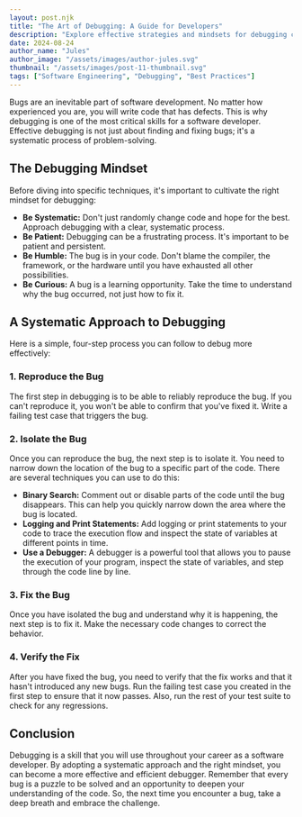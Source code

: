 ```yaml
---
layout: post.njk
title: "The Art of Debugging: A Guide for Developers"
description: "Explore effective strategies and mindsets for debugging code, a crucial skill for every software developer."
date: 2024-08-24
author_name: "Jules"
author_image: "/assets/images/author-jules.svg"
thumbnail: "/assets/images/post-11-thumbnail.svg"
tags: ["Software Engineering", "Debugging", "Best Practices"]
---
```


Bugs are an inevitable part of software development. No matter how experienced you are, you will write code that has defects. This is why debugging is one of the most critical skills for a software developer. Effective debugging is not just about finding and fixing bugs; it's a systematic process of problem-solving.

## The Debugging Mindset

Before diving into specific techniques, it's important to cultivate the right mindset for debugging:

*   **Be Systematic:** Don't just randomly change code and hope for the best. Approach debugging with a clear, systematic process.
*   **Be Patient:** Debugging can be a frustrating process. It's important to be patient and persistent.
*   **Be Humble:** The bug is in your code. Don't blame the compiler, the framework, or the hardware until you have exhausted all other possibilities.
*   **Be Curious:** A bug is a learning opportunity. Take the time to understand why the bug occurred, not just how to fix it.

## A Systematic Approach to Debugging

Here is a simple, four-step process you can follow to debug more effectively:

### 1. Reproduce the Bug
The first step in debugging is to be able to reliably reproduce the bug. If you can't reproduce it, you won't be able to confirm that you've fixed it. Write a failing test case that triggers the bug.

### 2. Isolate the Bug
Once you can reproduce the bug, the next step is to isolate it. You need to narrow down the location of the bug to a specific part of the code. There are several techniques you can use to do this:

*   **Binary Search:** Comment out or disable parts of the code until the bug disappears. This can help you quickly narrow down the area where the bug is located.
*   **Logging and Print Statements:** Add logging or print statements to your code to trace the execution flow and inspect the state of variables at different points in time.
*   **Use a Debugger:** A debugger is a powerful tool that allows you to pause the execution of your program, inspect the state of variables, and step through the code line by line.

### 3. Fix the Bug
Once you have isolated the bug and understand why it is happening, the next step is to fix it. Make the necessary code changes to correct the behavior.

### 4. Verify the Fix
After you have fixed the bug, you need to verify that the fix works and that it hasn't introduced any new bugs. Run the failing test case you created in the first step to ensure that it now passes. Also, run the rest of your test suite to check for any regressions.

## Conclusion

Debugging is a skill that you will use throughout your career as a software developer. By adopting a systematic approach and the right mindset, you can become a more effective and efficient debugger. Remember that every bug is a puzzle to be solved and an opportunity to deepen your understanding of the code. So, the next time you encounter a bug, take a deep breath and embrace the challenge.
